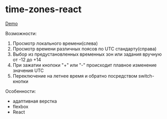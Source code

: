 # time-zones-react

[Demo](https://elikain.github.io/time-zones-react/)

Возможности:
1. Просмотр локального времени(слева)
2. Просмотр времени различных поясов по UTC стандарту(справа)
3. Выбор из предустановленных временных зон или задания вручную от -12 до +14
4. При зажатии кнопоки "+" или "-" происходит плавное изменение значения UTC
5. Переключение на летнее время и обратно посредством switch-кнопки

Особенности:
- адаптивная верстка
- flexbox
- React